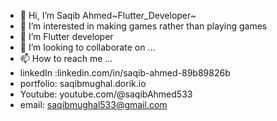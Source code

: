 - 👋 Hi, I’m Saqib Ahmed~Flutter_Developer~
- 👀 I’m interested in making games rather than playing games
- 🌱 I’m Flutter developer
- 💞️ I’m looking to collaborate on ...
- 📫 How to reach me ...
- linkedIn :linkedin.com/in/saqib-ahmed-89b89826b
- portfolio: saqibmughal.dorik.io
- Youtube: youtube.com/@saqibAhmed533
- email: saqibmughal533@gmail.com

<!---
mughaltechlab/mughaltechlab is a ✨ special ✨ repository because its `README.md` (this file) appears on your GitHub profile.
You can click the Preview link to take a look at your changes.
--->

